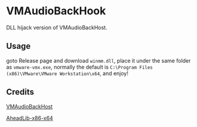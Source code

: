 # VMAudioBackHook
DLL hijack version of VMAudioBackHost.
## Usage
goto Release page and download `winmm.dll`, place it under the same folder as `vmware-vmx.exe`, normally the default is `C:\Program Files (x86)\VMware\VMware Workstation\x64`, and enjoy!
## Credits
[VMAudioBackHost](https://github.com/Raymai97/VMAudioBackHost)

[AheadLib-x86-x64](https://github.com/strivexjun/AheadLib-x86-x64)
